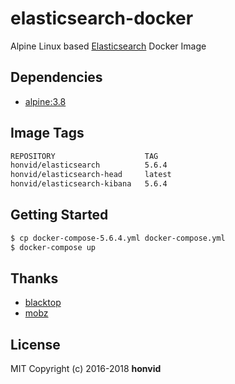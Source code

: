 # elasticsearch-docker

Alpine Linux based [Elasticsearch](https://www.elastic.co/products/elasticsearch) Docker Image

## Dependencies

- [alpine:3.8](https://hub.docker.com/_/alpine/)

## Image Tags

```bash
REPOSITORY                    TAG
honvid/elasticsearch          5.6.4
honvid/elasticsearch-head     latest
honvid/elasticsearch-kibana   5.6.4
```

## Getting Started

```bash
$ cp docker-compose-5.6.4.yml docker-compose.yml
$ docker-compose up
```

## Thanks

- [blacktop](https://github.com/blacktop)
- [mobz](https://github.com/mobz/elasticsearch-head)

## License

MIT Copyright (c) 2016-2018 **honvid**